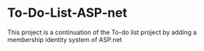 # To-Do-List-ASP-net
This project is a continuation of the To-do list project by adding a membership identity system of ASP.net